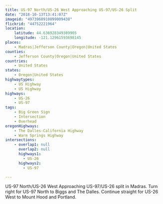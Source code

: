 ```yaml
---
title: US-97 North/US-26 West Approaching US-97/US-26 Split
date: "2018-10-13T13:41:07Z"
imageid: "4973960910899009438"
flickrid: "44752221964"
location:
    latitude: 44.636928349389905
    longitude: -121.12961593698145
places:
    - Madras|Jefferson County|Oregon|United States
counties:
    - Jefferson County|Oregon|United States
countries:
    - United States
states:
    - Oregon|United States
highwaytypes:
    - US Highway
    - US Highway
highways:
    - US-26
    - US-97
tags:
    - Big Green Sign
    - Intersection
    - Overhead
oregonHighways:
    - The Dalles-California Highway
    - Warm Springs Highway
intersections:
    - overlap1: null
      overlap2: null
      highways1:
        - US-26
      highways2:
        - US-97

---
```

US-97 North/US-26 West Approaching US-97/US-26 split in Madras.  Turn right for US-97 North to Biggs and The Dalles.  Continue straight for US-26 West to Mount Hood and Portland.